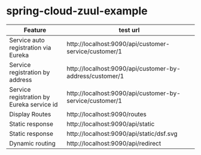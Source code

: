 # spring-cloud-zuul-example



Feature |test url
--- |---
Service auto registration via Eureka | http://localhost:9090/api/customer-service/customer/1
Service registration by address | http://localhost:9090/api/customer-by-address/customer/1
Service registration by Eureka service id | http://localhost:9090/api/customer-by-service/customer/1
Display Routes | http://localhost:9090/routes
Static response | http://localhost:9090/api/static
Static response | http://localhost:9090/api/static/dsf.svg
Dynamic routing | http://localhost:9090/api/redirect
